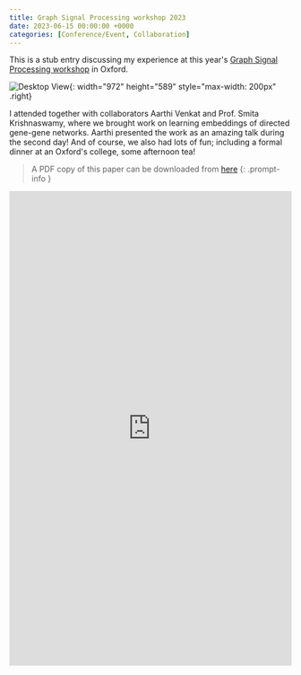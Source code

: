 ```yaml
---
title: Graph Signal Processing workshop 2023
date: 2023-06-15 00:00:00 +0000
categories: [Conference/Event, Collaboration]
---
```


This is a stub entry discussing my experience at this year's [Graph Signal Processing workshop](http://gspworkshop.org/) in Oxford.

![Desktop View](/assets/img/GSP23_Aarthi.jpg){: width="972" height="589" style="max-width: 200px" .right}

I attended together with collaborators Aarthi Venkat and Prof. Smita Krishnaswamy, where we brought work on learning embeddings of directed gene-gene networks.
Aarthi presented the work as an amazing talk during the second day!
And of course, we also had lots of fun; including a formal dinner at an Oxford's college, some afternoon tea!

> A PDF copy of this paper can be downloaded from 
[here](/assets/PDFs/GSPworkshop23.pdf)
{: .prompt-info }

<iframe src="https://docs.google.com/gview?url=https://raw.githubusercontent.com/FerranC96/FerranC96.github.io/main/assets/PDFs/GSPworkshop23.pdf&embedded=true" style="width:600px; height:846px; max-width: 100%" frameborder="0"></iframe> 
